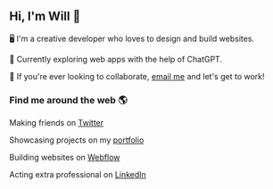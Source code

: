 ## Hi, I'm Will 👋

🖥  I'm a creative developer who loves to design and build websites.

🤖  Currently exploring web apps with the help of ChatGPT.

🤝  If you're ever looking to collaborate, [email me](mailto:hello@willgib.com) and let's get to work!

### Find me around the web 🌎

Making friends on [Twitter](https://twitter.com/willgibs)

Showcasing projects on my [portfolio](willgib.com)

Building websites on [Webflow](https://webflow.com/@willgibson)

Acting extra professional on [LinkedIn](https://www.linkedin.com/in/willgibs/)
